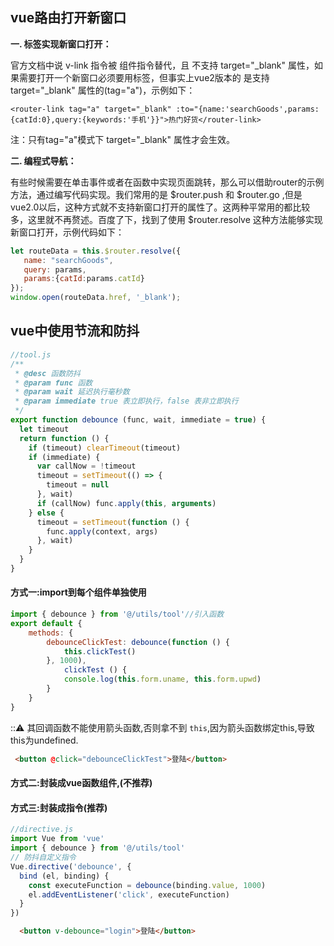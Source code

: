 ## vue路由打开新窗口

**一. 标签实现新窗口打开：**

官方文档中说 v-link 指令被 <router-link> 组件指令替代，且 <router-link> 不支持 target="_blank" 属性，如果需要打开一个新窗口必须要用<a>标签，但事实上vue2版本的 <router-link> 是支持 target="_blank" 属性的(tag="a")，示例如下：

```vue
<router-link tag="a" target="_blank" :to="{name:'searchGoods',params:{catId:0},query:{keywords:'手机'}}">热门好货</router-link>
```

注：只有tag="a"模式下 target="_blank" 属性才会生效。

**二. 编程式导航：**

有些时候需要在单击事件或者在函数中实现页面跳转，那么可以借助router的示例方法，通过编写代码实现。我们常用的是 $router.push 和 $router.go ,但是vue2.0以后，这种方式就不支持新窗口打开的属性了。这两种平常用的都比较多，这里就不再赘述。百度了下，找到了使用 $router.resolve 这种方法能够实现新窗口打开，示例代码如下：

```js
let routeData = this.$router.resolve({
   name: "searchGoods",
   query: params,
   params:{catId:params.catId}
});
window.open(routeData.href, '_blank');
```



## vue中使用节流和防抖

```js
//tool.js
/**
 * @desc 函数防抖
 * @param func 函数
 * @param wait 延迟执行毫秒数
 * @param immediate true 表立即执行，false 表非立即执行
 */
export function debounce (func, wait, immediate = true) {
  let timeout
  return function () {
    if (timeout) clearTimeout(timeout)
    if (immediate) {
      var callNow = !timeout
      timeout = setTimeout(() => {
        timeout = null
      }, wait)
      if (callNow) func.apply(this, arguments)
    } else {
      timeout = setTimeout(function () {
        func.apply(context, args)
      }, wait)
    }
  }
}
```

#### 方式一:import到每个组件单独使用

```js
import { debounce } from '@/utils/tool'//引入函数
export default {
    methods: {
        debounceClickTest: debounce(function () {
            this.clickTest()
        }, 1000),
            clickTest () {
            console.log(this.form.uname, this.form.upwd)
        }
    }
}
```

:::warning: 其回调函数不能使用箭头函数,否则拿不到 `this`,因为箭头函数绑定this,导致this为undefined.

```html
 <button @click="debounceClickTest">登陆</button>
```

#### 方式二:封装成vue函数组件,(不推荐)

#### 方式三:封装成指令(推荐)

```js
//directive.js
import Vue from 'vue'
import { debounce } from '@/utils/tool'
// 防抖自定义指令
Vue.directive('debounce', {
  bind (el, binding) {
    const executeFunction = debounce(binding.value, 1000)
    el.addEventListener('click', executeFunction)
  }
})
```

```html
  <button v-debounce="login">登陆</button>
```

